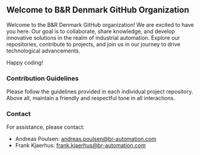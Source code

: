 ## Welcome to B&R Denmark GitHub Organization

Welcome to the B&R Denmark GitHub organization! We are excited to have you here. Our goal is to collaborate, share knowledge, and develop innovative solutions in the realm of industrial automation. Explore our repositories, contribute to projects, and join us in our journey to drive technological advancements.

Happy coding!

### Contribution Guidelines
Please follow the guidelines provided in each individual project repository. Above all, maintain a friendly and respectful tone in all interactions.

### Contact
For assistance, please contact:

- Andreas Poulsen: andreas.poulsen@br-automation.com
- Frank Kjaerhus: frank.kjaerhus@br-automation.com
